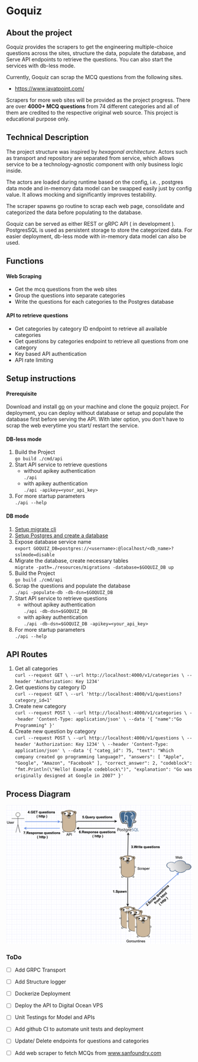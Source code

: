 # Goquiz

## About the project

Goquiz provides the scrapers to get the engineering multiple-choice questions across the sites, structure the data, populate the database, and Serve API endpoints to retrieve the questions. 
You can also start the services with db-less mode. 

Currently, Goquiz can scrap the MCQ questions from the following sites. 
- https://www.javatpoint.com/

Scrapers for more web sites will be provided as the project progress. There are over **4000+ MCQ questions** from 74 different categories and all of them are credited to the respective original web source. 
This project is educational purpose only.


## Technical Description ##

The project structure was inspired by *hexagonal architecture*. Actors such as transport and repository are separated from service, which allows service to be a technology-agnostic component with only business logic inside.

The actors are loaded during runtime based on the config, i.e. , postgres data mode and in-memory data model can be swapped easily just by config value. It allows mocking and significantly improves testability.

The scraper spawns go routine to scrap each web page, consolidate and categorized the data before populating to the database.

Goquiz can be served as either REST or gRPC API ( in development ). PostgresSQL is used as persistent storage to store the categorized data. For easier deployment, db-less mode with in-memory data model can also be used.

## Functions

#### Web Scraping
* Get the mcq questions from the web sites
* Group the questions into separate categories
* Write the questions for each categories to the Postgres database

#### API to retrieve questions
* Get categories by category ID endpoint to retrieve all available categories
* Get questions by categories endpoint to retrieve all questions from one category
* Key based API authentication
* API rate limiting

## Setup instructions

#### Prerequisite
Download and install [go](https://go.dev/doc/install) on your machine and clone the goquiz project. For deployment, you can deploy without database or setup and populate the database first before serving the API. With later option, you don't have to scrap the web everytime you start/ restart the service.

#### DB-less mode
1. Build the Project<br>```go build ./cmd/api```
2. Start API service to retrieve questions 
    - without apikey authentication <br>```./api```
    - with apikey authentication <br>```./api -apikey=<your_api_key>```
3. For more startup parameters <br>```./api --help```
    
#### DB mode
1. [Setup migrate cli](https://github.com/golang-migrate/migrate)
2. [Setup Postgres and create a database](https://www.prisma.io/dataguide/postgresql/setting-up-a-local-postgresql-database)
3. Expose database service name <br> ```export GOQUIZ_DB=postgres://<username>:@localhost/<db_name>?sslmode=disable```
4. Migrate the database, create necessary tables<br>```migrate -path=./resources/migrations -database=$GOQUIZ_DB up```
5. Build the Project<br>```go build ./cmd/api```
6. Scrap the questions and populate the database<br>```./api -populate-db -db-dsn=$GOQUIZ_DB```
7. Start API service to retrieve questions 
    - without apikey authentication <br>```./api -db-dsn=$GOQUIZ_DB```
    - with apikey authentication <br>```./api -db-dsn=$GOQUIZ_DB -apikey=<your_api_key>```
8. For more startup parameters <br>```./api --help```

## API Routes

1. Get all categories<br> ```curl --request GET \
  --url http://localhost:4000/v1/categories \
  --header 'Authorization: Key 1234'```
2. Get questions by category ID<br>```curl --request GET \
  --url 'http://localhost:4000/v1/questions?category_id=1'```
3. Create new category<br>```curl --request POST \
  --url http://localhost:4000/v1/categories \
  --header 'Content-Type: application/json' \
  --data '{
	"name":"Go Programming"
}'```
4. Create new question by category<br>```curl --request POST \
  --url http://localhost:4000/v1/questions \
  --header 'Authorization: Key 1234' \
  --header 'Content-Type: application/json' \
  --data '{
	"categ_id": 75,
	"text": "Which company created go programming language?",
	"answers": [
		"Apple",
		"Google",
		"Amazon",
		"Facebook"
	],
	"correct_answer": 2,
	"codeblock": "fmt.Println(\"Hello! Example codeblock\")",
	"explanation": "Go was originally designed at Google in 2007"
}'```

## Process Diagram
![alt text](https://github.com/MinHtet-O/goquiz/blob/main/resources/diagrams/goquiz_communication.png)

[//]: # (## Layout)

[//]: # ()
[//]: # (```tree)

[//]: # ()
[//]: # (├── .gitignore)

[//]: # (├── README.md)

[//]: # (├── cmd)

[//]: # (│   ├── api)

[//]: # (│   │   └── categories.go)

[//]: # (│   │   └── errors.go)

[//]: # (│   │   └── healthcheck.go)

[//]: # (│   │   └── main.go)

[//]: # (│   │   └── middleware.go)

[//]: # (│   │   └── questions.go)

[//]: # (│   │   └── routes.go)

[//]: # (│   │   └── server.go)

[//]: # (├── go.mod)

[//]: # (├── go.sum)

[//]: # (├── migrations)

[//]: # (│   └── 000001_create_db_category.down.sql)

[//]: # (│   └── 000001_create_db_category.up.sql)

[//]: # (│   └── 000002_create_db_questions.down.sql)

[//]: # (│   └── 000002_create_db_questions.up.sql)

[//]: # (│   └── 000003_view_questions_by_categories.down.sql)

[//]: # (│   └── 000003_view_questions_by_categories.up.sql)

[//]: # (├── pkg)

[//]: # (│   ├── model)

[//]: # (│   │   └── errors.go)

[//]: # (│   │   └── format.go)

[//]: # (│   │   └── io.go)

[//]: # (│   │   └── model.go)

[//]: # (│   │   └── postgres)

[//]: # (│   │   │   └── categories.go)

[//]: # (│   │   │   └── model.go)

[//]: # (│   │   │   └── questions.go)

[//]: # (│   ├── scraper)

[//]: # (│   │   └── network.go)

[//]: # (│   │   └── nodes.go)

[//]: # (│   │   └── parser.go)

[//]: # (│   │   └── scrapper.go)

[//]: # (│   └── validator)

[//]: # (│   │   └── category.go)

[//]: # (│   │   └── validator.go)

[//]: # (├── files)

[//]: # (│   └── mcq.txt)

[//]: # (```)

[//]: # (A brief description of the directory layout:)

[//]: # (* `cmd` contains main packages, each subdirectory of `cmd` can be built into executable.)

[//]: # (* * `api` that provides endpoints to retrieve the questions)

[//]: # (* `migrations` contains migration files to create the necessary tables)

[//]: # (* `pkg` contans most of the business logic)

[//]: # (* * `scraper` includes logic that fetch mcq questions from the web and write to the database)

[//]: # (* * `model` includes data models and it's helper functions like formatter and io.)

[//]: # (* * `validator` includes validation logic for data model)

[//]: # (* `files` contans static file assets. Currently, there is mcq.txt that contains the mcq urls from the sites.)

### ToDo
- [ ] Add GRPC Transport
- [ ] Add Structure logger
- [ ] Dockerize Deployment
- [ ] Deploy the API to Digital Ocean VPS
- [ ] Unit Testings for Model and APIs
- [ ] Add github CI to automate unit tests and deployment
- [ ] Update/ Delete endpoints for questions and categories 
- [ ] Add web scraper to fetch MCQs from www.sanfoundry.com

